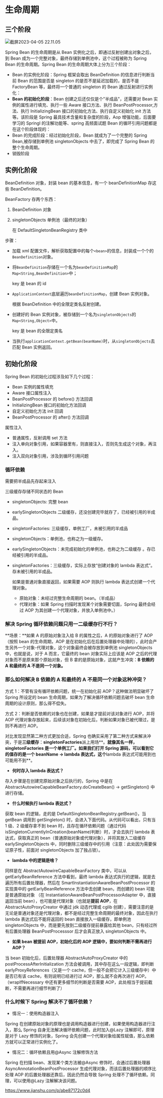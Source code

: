 # 生命周期

## 三个阶段

![截屏2023-04-05 22.11.05](https://cdn.jsdelivr.net/gh/davidliuk/images@master/blog/%E6%88%AA%E5%B1%8F2023-04-05%2022.11.05.png)

Spring Bean 的生命周期是从 Bean 实例化之后，即通过反射创建出对象之后，到 Bean 成为一个完整对象，最终存储到单例池中，这个过程被称为 Spring Bean 的生命周期。Spring Bean 的生命周期大体上分为三个阶段：

- Bean 的实例化阶段：Spring 框架会取出 BeanDefinition 的信息进行判断当前 Bean 的范围是否是 singleton 的是否不是延迟加载的，是否不是 FactoryBean 等，最终将一个普通的 singleton 的 Bean 通过反射进行实例化：
- **Bean 的初始化阶段**：Bean 创建之后还仅仅是个"半成品"，还需要对 Bean 实例的属性进行填充、执行一些 Aware 接口方法、执行 BeanPostProcessor,方法、执行 InitializingBean 接口的初始化方法、执行自定义初始化 init 方法等。该阶段是 Spring 最具技术含量和复杂度的阶段，Aop 增强功能，后面要学习的 Springl 的注解功能等、spring 高频面试题 Bean 的循环引用问题都是在这个阶段体现的：
- Bean 的完成阶段：经过初始化阶段，Bean 就成为了一个完整的 Spring Bean,被存储到单例池 singletonObjects 中去了，即完成了 Spring Bean 的整个生命周期。
- 销毁阶段

## 实例化阶段

BeanDefinition 对象，封装 bean 的基本信息，有一个 beanDefinitionMap 存这些 BeanDefinition。

BeanFactory 存两个东西：

1. BeanDefinition 对象

2. singletonObjects 单例池（最终的对象）

   在 DefaultSingletonBeanRegistry 类中

步骤：

- 加载 xml 配置文件，解析获取配置中的每个`<bean>`的信息，封装成一个个的`BeanDefinition`对象。

- 将`BeanDefinition`存储在一个名为`beanDefinitionMap`的`Map<String,BeanDefinition>`中；

  key 是 bean 的 id

- `ApplicationContext`底层遍历`beanDefinitionMap`，创建 Bean 实例对象。

  根据 BeanDefinition 中的全限定类名反射创建。

- 创建好的 Bean 实例对象，被存储到一个名为`singletonObjects`的`Map<String,Object>`中。

  key 是 bean 的全限定类名

- 当执行`applicationContext.getBean(beanName)`时，从`singletonObjects`去匹配 Bean 实例返回。

## 初始化阶段

Spring Bean 的初始化过程涉及如下几个过程：

- Bean 实例的属性填充
- Aware 接口属性注入
- BeanPostProcessor 的 before() 方法回调
- InitializingBean 接口的初始化方法回调
- 自定义初始化方法 init 回调
- BeanPostProcessor 的 after() 方法回调

属性注入

- 普通属性，反射调用 set 方法
- 注入单向对象引用，如果容器里有，则直接注入，否则先生成这个对象，再注入。
- 注入双向对象引用，涉及到循环引用问题

### 循环依赖

需要把半成品先存起来注入

三级缓存存储不同状态的 Bean

- singletonObjects: 完整 bean
- earlySingletonObjects 二级缓存，还没创建完毕就存了，已经被引用的半成品。
- singletonFactories: 三级缓存，单例工厂，未被引用的半成品

- singletonObjects：单例池，也称之为一级缓存。

- earlySingletonObjects：未完成初始化的单例池，也称之为二级缓存 。存已经被引用的半成品。

- singletonFactories：三级缓存，实际上存放“创建对象的 lambda 表达式”。存未被引用的半成品。

  如果是普通对象直接返回，如果需要 AOP 则执行 lambda 表达式创建一个代理对象。

  - 原始对象：未经过完整生命周期的 bean。（半成品）
  - 代理对象：如果 Spring 扫描时发现某个对象需要切面，Spring 最终会经过 AOP 为其创建一个代理对象，并放入单例池中。）

### 解决 Spring 循环依赖问题只用一二级缓存行不行？

**场景：**如果 A 的原始对象注入给 B 的属性之后，A 的原始对象进行了 AOP（按照 bean 的生命周期，AOP 是在初始化后在后置处理器中处理的），此时会产生另外一个对象-代理对象，这个对象最终会被存放到单例池 singletonObjects 中，也就是说，对于 A 而言，它最终的 bean 对象实际上应该是 AOP 之后的代理对象而不是原来那个原始对象，但 B 拿的是原始对象，这就产生冲突：**B 依赖的 A 和最终的 A 不是同一个对象。**

### **那么如何解决 B 依赖的 A 和最终的 A 不是同一个对象这种冲突？**

方式 1：不管有没有循环依赖问题，统一在初始化前 AOP？这种做法明显破坏了 Spring 所设定的 bean 生命周期，如果为了解决循环依赖问题去破坏 bean 生命周期的设计原则，那么得不偿失。

方式 2：判断是否依赖的对象也在创建，如果是才提前对该对象进行 AOP，并将 AOP 代理对象存放起来，后续该对象在初始化后，判断如果对象已被代理过，是则不再进行 AOP。

对比发现显然第二种方式更加合适，Spring 也确实采用了第二种方式来解决冲突，于是**三级缓存**：**singletonFactories**派上用场**。**就像其名一样，singletonFactories 是一个单例工厂。如果我们打开 Spring 源码，可以看到它的值存的是一个 beanName → lambda 表达式，这个**lambda 表达式可能用到也可能用不到**。

- **何时存入 lambda 表达式？**

存入步骤是在创建完原始对象之后执行的，Spring 中是在 AbstractAutowireCapableBeanFactory.doCreateBean() → getSingleton() 中进行存储。

- **什么时候执行 lambda 表达式？**

获取 bean 的逻辑，走的是 DefaultSingletonBeanRegistry.getBean()，当 getBean 调用到 getSingleton() 时，会进入下面代码。从代码可以看出，只有当 1 级、2 级缓存拿不到 bean 时，且存在循环依赖问题（通过代码 isSingletonCurrentlyInCreation(beanName)判断）时，才会去执行 lambda 表达式，获取真正的 bean（普通原始对象或代理对象），并将其放入二级缓存 earlySingletonObjects 中，同时删除三级缓存中的引用（注意：此处因为需要保证原子性，前面对 singletonObjects 加了独占锁）。

- **lambda 中的逻辑是啥？**

同样是在 AbstractAutowireCapableBeanFactory 类中，可以从 getEarlyBeanReference 方法中看到，最终 lambda 表达式执行的逻辑，就是去遍历所有后置处理器，然后在 SmartInstantiationAwareBeanPostProcessor 的实现类中的 getEarlyBeanReference 方法中去创建 bean，而创建的 bean 可能是普通原始对象 （在 InstantiationAwareBeanPostProcessorAdapter 中，直接返回当前 bean），也可能是代理对象（也就是**提前 AOP**，在 AbstractAutoProxyCreator 中通过 jdk 动态代理或 cglib 创建），需要注意的是无论是普通对象还是代理对象，都不是经过完整生命周期的最终对象，因此在执行 lambda 表达式后不能将返回的 bean 直接放入一级缓存，即单例池 singletonObjects 中，而是要先放到二级缓存提前暴露给其他 bean，只有经过所有后置处理器 BeanPostProcesssor 后才会真正放入 singletonObjects 中。

- **如果 bean 被提前 AOP，初始化后的 AOP 逻辑中，要如何判断不需再进行 AOP？**

当 bean 初始化后，后置处理器 AbstractAutoProxyCreator 中的 postProcessAfterInitialization 方法会被调用，其中存在这么一段逻辑，即判断 earlyProxyReferences（又是一个 cache，但一般不会把它计入三级缓存中）中是否已有该 cache，有则说明已经进行过 AOP，那么就不会再次进行 AOP。（wrapIfNecessary 中还有更多细节的判断是否需要 AOP，此处相当于提前截断，不需要再进行细节判断了）

### 什么时候下 Spring 解决不了循环依赖？

- 情况一：使用构造器注入

Spring 在创建原始对象的原理也是调用构造器进行创建，如果使用构造器进行注入，那么 Spring 自身无法解决循环依赖问题，此时加入@Lazy 注解即可，原理是对于 Lazy 修饰的对象，Spring 会先创建一个代理对象给属性赋值，那么依赖方就可以正常进行实例化了。

- 情况二：循环依赖且用@Async 注解修饰方法

Spring 在扫描 bean、发现某个类方法被@Async 修饰时，会通过后置处理器 AsyncAnnotationBeanPostProcessor 生成代理对象，而该后置处理器的顺序比处理 AOP 的后置处理器还靠后，因此仍然会导致 Spring 处理不了循环依赖。同理，可以使用@Lazy 注解解决该问题。

https://www.jianshu.com/p/abe87172c0d4
